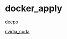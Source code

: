 # docker_apply

[deepo](https://github.com/ufoym/deepo)

[nvidia_cuda](https://hub.docker.com/r/nvidia/cuda/?_pxhcb=1541915810659)